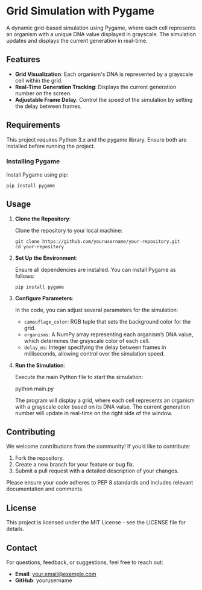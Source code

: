 # Grid Simulation with Pygame

A dynamic grid-based simulation using Pygame, where each cell represents an organism with a unique DNA value displayed in grayscale. The simulation updates and displays the current generation in real-time.

## Features

- **Grid Visualization**: Each organism's DNA is represented by a grayscale cell within the grid.
- **Real-Time Generation Tracking**: Displays the current generation number on the screen.
- **Adjustable Frame Delay**: Control the speed of the simulation by setting the delay between frames.

## Requirements

This project requires Python 3.x and the pygame library. Ensure both are installed before running the project.

### Installing Pygame

Install Pygame using pip:
```
pip install pygame
```
## Usage

1. **Clone the Repository**:

   Clone the repository to your local machine:
   ```
   git clone https://github.com/yourusername/your-repository.git
   cd your-repository
   ```
2. **Set Up the Environment**:

   Ensure all dependencies are installed. You can install Pygame as follows:
   ```
   pip install pygame
   ```
3. **Configure Parameters**:

   In the code, you can adjust several parameters for the simulation:

   - `camouflage_color`: RGB tuple that sets the background color for the grid.
   - `organisms`: A NumPy array representing each organism’s DNA value, which determines the grayscale color of each cell.
   - `delay_ms`: Integer specifying the delay between frames in milliseconds, allowing control over the simulation speed.

4. **Run the Simulation**:

   Execute the main Python file to start the simulation:

   python main.py

   The program will display a grid, where each cell represents an organism with a grayscale color based on its DNA value. The current generation number will update in real-time on the right side of the window.

## Contributing

We welcome contributions from the community! If you’d like to contribute:

1. Fork the repository.
2. Create a new branch for your feature or bug fix.
3. Submit a pull request with a detailed description of your changes.

Please ensure your code adheres to PEP 8 standards and includes relevant documentation and comments.

## License

This project is licensed under the MIT License - see the LICENSE file for details.

## Contact

For questions, feedback, or suggestions, feel free to reach out:

- **Email**: your.email@example.com
- **GitHub**: yourusername
